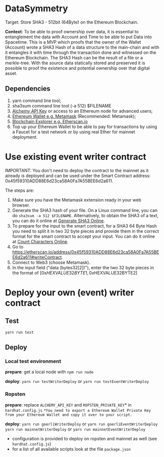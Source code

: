 # DataSymmetry
Target: Store SHA3 - 512bit (64Byte) on the Ethereum Blockchain.

**Context**: To be able to proof ownership over data, it is essential to entanglement the data with Account and Time to be able to put Data into Spacetime.
This is a MVP which proofs that the owner of the Wallet (Account) wrote a SHA3 Hash of a data structure to the main-chain and with it entangles it with time through the transaction done and witnessed on the Ethereum Blockchain. The SHA3 Hash can be the result of a file or a merkle-tree. With the source data statically stored and preserved it is possible to proof the existence and potential ownership over that digital asset.

## Dependencies
1. yarn command line tool;
2. sha3sum command line tool (-a 512) $FILENAME
3. [Alchemy API Key](https://dashboard.alchemyapi.io/) or access to an Ethereum node for advanced users;
4. [Ethereum Wallet e.g. Metamask](https://metamask.io/download) (Recommended: Metamask);
5. [Blockchain Explorer e.g. Etherscan.io](https://etherscan.io/)
6. Top up your Ethereum Wallet to be able to pay for transactions by using a Faucet for a test network or by using real Ether for mainnet deployment.

# Use existing event writer contract

IMPORTANT: You don't need to deploy the contract to the mainnet as it already is deployed and can be used under the 
Smart Contract address: 0x45f59310ADD88E6d23ca58A0Fa7A55BEE6d2a611.

The steps are:
1. Make sure you have the Metamask extension ready in your web browser.
2. Generate the SHA3 hash of your file. On a Linux command line, you can do `sha3sum -a 512 $FILENAME`. Alternatively, to obtain the SHA3 of a text, you can do it online at [Generate SHA3 Online](https://www.browserling.com/tools/sha3-hash).
3. To prepare for the input to the smart contract, for a SHA3 64 Byte Hash you need to split it in two 32 byte pieces and provide them in the correct format for the smart contract to accept your input. You can do it online at [Count Characters Online](https://www.charactercountonline.com/).
4. Go to https://etherscan.io/address/0x45f59310ADD88E6d23ca58A0Fa7A55BEE6d2a611#writeContract.
5. Connect to Web3 (choose Metamask).
6. In the input field ("data (bytes32[2])"), enter the two 32 byte pieces in the format of [0x$HEXVALUE32BYTE1,0x$HEXVALUE32BYTE2]

# Deploy your own (event) writer contract

## Test
`yarn run test`

## Deploy
### Local test environment
**prepare**: get a local node with `npm run node` 

**deploy**: `yarn run testWriterDeploy` or `yarn run testEventWriterDeploy`

### Ropsten
**prepare**: replace `ALCHEMY_API_KEY` and `ROPSTEN_PRIVATE_KEY`* in `hardhat.config.js`
`*You need to export a Ethereum Wallet Private Key from your Ethereum Wallet and copy it over to your script.`

**deploy**: `yarn run goerliWriterDeploy` or `yarn run goerliEventWriterDeploy`
            `yarn run mainnetWriterDeploy` or `yarn run mainnetEventWriterDeploy`

- configuration is provided to deploy on ropsten and mainnet as well (see `hardhat.config.js`)
- for a list of all available scripts look at the file `package.json`
